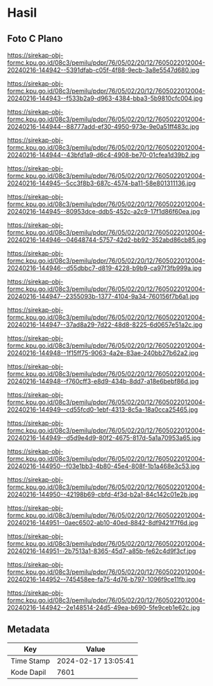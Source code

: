 # Hasil

## Foto C Plano

https://sirekap-obj-formc.kpu.go.id/08c3/pemilu/pdpr/76/05/02/20/12/7605022012004-20240216-144942--5391dfab-c05f-4f88-9ecb-3a8e5547d680.jpg

https://sirekap-obj-formc.kpu.go.id/08c3/pemilu/pdpr/76/05/02/20/12/7605022012004-20240216-144943--f533b2a9-d963-4384-bba3-5b9810cfc004.jpg

https://sirekap-obj-formc.kpu.go.id/08c3/pemilu/pdpr/76/05/02/20/12/7605022012004-20240216-144944--88777add-ef30-4950-973e-9e0a51ff483c.jpg

https://sirekap-obj-formc.kpu.go.id/08c3/pemilu/pdpr/76/05/02/20/12/7605022012004-20240216-144944--43bfd1a9-d6c4-4908-be70-01cfea1d39b2.jpg

https://sirekap-obj-formc.kpu.go.id/08c3/pemilu/pdpr/76/05/02/20/12/7605022012004-20240216-144945--5cc3f8b3-687c-4574-ba11-58e801311136.jpg

https://sirekap-obj-formc.kpu.go.id/08c3/pemilu/pdpr/76/05/02/20/12/7605022012004-20240216-144945--80953dce-ddb5-452c-a2c9-17f1d86f60ea.jpg

https://sirekap-obj-formc.kpu.go.id/08c3/pemilu/pdpr/76/05/02/20/12/7605022012004-20240216-144946--04648744-5757-42d2-bb92-352abd86cb85.jpg

https://sirekap-obj-formc.kpu.go.id/08c3/pemilu/pdpr/76/05/02/20/12/7605022012004-20240216-144946--d55dbbc7-d819-4228-b9b9-ca97f3fb999a.jpg

https://sirekap-obj-formc.kpu.go.id/08c3/pemilu/pdpr/76/05/02/20/12/7605022012004-20240216-144947--2355093b-1377-4104-9a34-760156f7b6a1.jpg

https://sirekap-obj-formc.kpu.go.id/08c3/pemilu/pdpr/76/05/02/20/12/7605022012004-20240216-144947--37ad8a29-7d22-48d8-8225-6d0657e51a2c.jpg

https://sirekap-obj-formc.kpu.go.id/08c3/pemilu/pdpr/76/05/02/20/12/7605022012004-20240216-144948--1f15ff75-9063-4a2e-83ae-240bb27b62a2.jpg

https://sirekap-obj-formc.kpu.go.id/08c3/pemilu/pdpr/76/05/02/20/12/7605022012004-20240216-144948--f760cff3-e8d9-434b-8dd7-a18e6bebf86d.jpg

https://sirekap-obj-formc.kpu.go.id/08c3/pemilu/pdpr/76/05/02/20/12/7605022012004-20240216-144949--cd55fcd0-1ebf-4313-8c5a-18a0cca25465.jpg

https://sirekap-obj-formc.kpu.go.id/08c3/pemilu/pdpr/76/05/02/20/12/7605022012004-20240216-144949--d5d9e4d9-80f2-4675-817d-5a1a70953a65.jpg

https://sirekap-obj-formc.kpu.go.id/08c3/pemilu/pdpr/76/05/02/20/12/7605022012004-20240216-144950--f03e1bb3-4b80-45e4-808f-1b1a468e3c53.jpg

https://sirekap-obj-formc.kpu.go.id/08c3/pemilu/pdpr/76/05/02/20/12/7605022012004-20240216-144950--42198b69-cbfd-4f3d-b2a1-84c142c01e2b.jpg

https://sirekap-obj-formc.kpu.go.id/08c3/pemilu/pdpr/76/05/02/20/12/7605022012004-20240216-144951--0aec6502-ab10-40ed-8842-8df9421f7f6d.jpg

https://sirekap-obj-formc.kpu.go.id/08c3/pemilu/pdpr/76/05/02/20/12/7605022012004-20240216-144951--2b7513a1-8365-45d7-a85b-fe62c4d9f3cf.jpg

https://sirekap-obj-formc.kpu.go.id/08c3/pemilu/pdpr/76/05/02/20/12/7605022012004-20240216-144952--745458ee-fa75-4d76-b797-1096f9ce11fb.jpg

https://sirekap-obj-formc.kpu.go.id/08c3/pemilu/pdpr/76/05/02/20/12/7605022012004-20240216-144942--2e148514-24d5-49ea-b690-5fe9ceb1e62c.jpg


## Metadata

| Key        | Value               |
| ---------- | ------------------- |
| Time Stamp | 2024-02-17 13:05:41 |
| Kode Dapil | 7601                |



